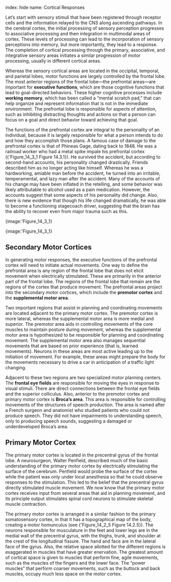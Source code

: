 index: hide
name: Cortical Responses

Let’s start with sensory stimuli that have been registered through receptor cells and the information relayed to the CNS along ascending pathways. In the cerebral cortex, the initial processing of sensory perception progresses to associative processing and then integration in multimodal areas of cortex. These levels of processing can lead to the incorporation of sensory perceptions into memory, but more importantly, they lead to a response. The completion of cortical processing through the primary, associative, and integrative sensory areas initiates a similar progression of motor processing, usually in different cortical areas.

Whereas the sensory cortical areas are located in the occipital, temporal, and parietal lobes, motor functions are largely controlled by the frontal lobe. The most anterior regions of the frontal lobe—the prefrontal areas—are important for  **executive functions**, which are those cognitive functions that lead to goal-directed behaviors. These higher cognitive processes include  **working memory**, which has been called a “mental scratch pad,” that can help organize and represent information that is not in the immediate environment. The prefrontal lobe is responsible for aspects of attention, such as inhibiting distracting thoughts and actions so that a person can focus on a goal and direct behavior toward achieving that goal.

The functions of the prefrontal cortex are integral to the personality of an individual, because it is largely responsible for what a person intends to do and how they accomplish those plans. A famous case of damage to the prefrontal cortex is that of Phineas Gage, dating back to 1848. He was a railroad worker who had a metal spike impale his prefrontal cortex ({'Figure_14_3_1 Figure 14.3.1}). He survived the accident, but according to second-hand accounts, his personality changed drastically. Friends described him as no longer acting like himself. Whereas he was a hardworking, amiable man before the accident, he turned into an irritable, temperamental, and lazy man after the accident. Many of the accounts of his change may have been inflated in the retelling, and some behavior was likely attributable to alcohol used as a pain medication. However, the accounts suggest that some aspects of his personality did change. Also, there is new evidence that though his life changed dramatically, he was able to become a functioning stagecoach driver, suggesting that the brain has the ability to recover even from major trauma such as this.


{image:'Figure_14_3_1}
        
{image:'Figure_14_3_1}
        

## Secondary Motor Cortices

In generating motor responses, the executive functions of the prefrontal cortex will need to initiate actual movements. One way to define the prefrontal area is any region of the frontal lobe that does not elicit movement when electrically stimulated. These are primarily in the anterior part of the frontal lobe. The regions of the frontal lobe that remain are the regions of the cortex that produce movement. The prefrontal areas project into the secondary motor cortices, which include the  **premotor cortex** and the  **supplemental motor area**.

Two important regions that assist in planning and coordinating movements are located adjacent to the primary motor cortex. The premotor cortex is more lateral, whereas the supplemental motor area is more medial and superior. The premotor area aids in controlling movements of the core muscles to maintain posture during movement, whereas the supplemental motor area is hypothesized to be responsible for planning and coordinating movement. The supplemental motor area also manages sequential movements that are based on prior experience (that is, learned movements). Neurons in these areas are most active leading up to the initiation of movement. For example, these areas might prepare the body for the movements necessary to drive a car in anticipation of a traffic light changing.

Adjacent to these two regions are two specialized motor planning centers. The  **frontal eye fields** are responsible for moving the eyes in response to visual stimuli. There are direct connections between the frontal eye fields and the superior colliculus. Also, anterior to the premotor cortex and primary motor cortex is  **Broca’s area**. This area is responsible for controlling movements of the structures of speech production. The area is named after a French surgeon and anatomist who studied patients who could not produce speech. They did not have impairments to understanding speech, only to producing speech sounds, suggesting a damaged or underdeveloped Broca’s area.

## Primary Motor Cortex

The primary motor cortex is located in the precentral gyrus of the frontal lobe. A neurosurgeon, Walter Penfield, described much of the basic understanding of the primary motor cortex by electrically stimulating the surface of the cerebrum. Penfield would probe the surface of the cortex while the patient was only under local anesthesia so that he could observe responses to the stimulation. This led to the belief that the precentral gyrus directly stimulated muscle movement. We now know that the primary motor cortex receives input from several areas that aid in planning movement, and its principle output stimulates spinal cord neurons to stimulate skeletal muscle contraction.

The primary motor cortex is arranged in a similar fashion to the primary somatosensory cortex, in that it has a topographical map of the body, creating a motor homunculus (see {'Figure_14_2_5 Figure 14.2.5}). The neurons responsible for musculature in the feet and lower legs are in the medial wall of the precentral gyrus, with the thighs, trunk, and shoulder at the crest of the longitudinal fissure. The hand and face are in the lateral face of the gyrus. Also, the relative space allotted for the different regions is exaggerated in muscles that have greater enervation. The greatest amount of cortical space is given to muscles that perform fine, agile movements, such as the muscles of the fingers and the lower face. The “power muscles” that perform coarser movements, such as the buttock and back muscles, occupy much less space on the motor cortex.
